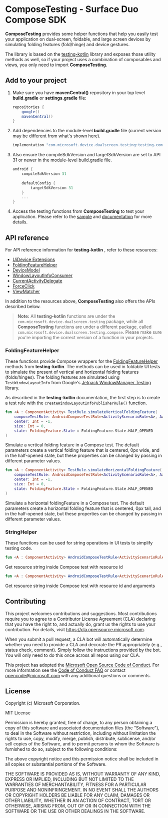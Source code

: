 # ComposeTesting - Surface Duo Compose SDK

**ComposeTesting** provides some helper functions that help you easily test your application on dual-screen, foldable, and large screen devices by simulating folding features (fold/hinge) and device gestures.

The library is based on the [testing-kotlin](https://github.com/microsoft/surface-duo-sdk/tree/main/utils/test-utils) library and exposes those utility methods as well, so if your project uses a combination of composables and views, you only need to import **ComposeTesting**.

## Add to your project

1. Make sure you have **mavenCentral()** repository in your top level **build.gradle** or **settings.gradle** file:

    ```gradle
    repositories {
        google()
        mavenCentral()
    }
    ```

2. Add dependencies to the module-level **build.gradle** file (current version may be different from what's shown here).

    ```gradle
    implementation "com.microsoft.device.dualscreen.testing:testing-compose:1.0.0-alpha03"
    ```

3. Also ensure the compileSdkVersion and targetSdkVersion are set to API 31 or newer in the module-level build.gradle file.

    ```gradle
    android { 
        compileSdkVersion 31
        
        defaultConfig { 
            targetSdkVersion 31
        } 
        ... 
    }
    ```

4. Access the testing functions from **ComposeTesting** to test your application. Please refer to the [sample](https://github.com/microsoft/surface-duo-compose-sdk/tree/main/ComposeTesting/sample) and [documentation](https://docs.microsoft.com/dual-screen/android/test-kit/?tabs=compose) for more details.

## API reference

For API reference information for **testing-kotlin** , refer to these resources:

- [UiDevice Extensions](https://github.com/microsoft/surface-duo-sdk/tree/main/utils/test-utils#uidevice-extensions)
- [FoldingFeatureHelper](https://github.com/microsoft/surface-duo-sdk/tree/main/utils/test-utils#foldingfeaturehelper)
- [DeviceModel](https://github.com/microsoft/surface-duo-sdk/tree/main/utils/test-utils#devicemodel)
- [WindowLayoutInfoConsumer](https://github.com/microsoft/surface-duo-sdk/tree/main/utils/test-utils#windowlayoutinfoconsumer)
- [CurrentActivityDelegate](https://github.com/microsoft/surface-duo-sdk/tree/main/utils/test-utils#currentactivitydelegate)
- [ForceClick](https://github.com/microsoft/surface-duo-sdk/tree/main/utils/test-utils#forceclick)
- [ViewMatcher](https://github.com/microsoft/surface-duo-sdk/tree/main/utils/test-utils#viewmatcher)

In addition to the resources above, **ComposeTesting** also offers the APIs described below.

> **Note:** All **testing-kotlin** functions are under the `com.microsoft.device.dualscreen.testing` package, while all **ComposeTesting** functions are under a different package, called `com.microsoft.device.dualscreen.testing.compose`. Please make sure you're importing the correct version of a function in your projects.

### FoldingFeatureHelper

These functions provide Compose wrappers for the [FoldingFeatureHelper](https://github.com/microsoft/surface-duo-sdk/tree/main/utils/test-utils#foldingfeaturehelper) methods from **testing-kotlin**. The methods can be used in foldable UI tests to simulate the present of vertical and
horizontal folding features (folds/hinges). The folding features are simulated using `TestWindowLayoutInfo` from Google's [Jetpack WindowManager Testing](https://developer.android.com/reference/androidx/window/testing/layout/package-summary) library.

As described in the **testing-kotlin** documentation, the first step is to create a test rule with the `createWindowLayoutInfoPublisherRule()` function.

```kotlin
fun <A : ComponentActivity> TestRule.simulateVerticalFoldingFeature(
    composeTestRule: AndroidComposeTestRule<ActivityScenarioRule<A>, A>,
    center: Int = -1,
    size: Int = 0,
    state: FoldingFeature.State = FoldingFeature.State.HALF_OPENED
)
```

Simulate a vertical folding feature in a Compose test. The default parameters create a vertical folding feature that is centered, 0px wide, and in the half-opened state, but these properties can be changed by passing in different parameter values.

```kotlin
fun <A : ComponentActivity> TestRule.simulateHorizontalFoldingFeature(
    composeTestRule: AndroidComposeTestRule<ActivityScenarioRule<A>, A>,
    center: Int = -1,
    size: Int = 0,
    state: FoldingFeature.State = FoldingFeature.State.HALF_OPENED
)
```

Simulate a horizontal foldingFeature in a Compose test. The default parameters create a horizontal folding feature that is centered, 0px tall, and in the half-opened state, but these properties can be changed by passing in different parameter values.

### StringHelper

These functions can be used for string operations in UI tests to simplify testing code.

```kotlin
fun <A : ComponentActivity> AndroidComposeTestRule<ActivityScenarioRule<A>, A>.getString(@StringRes id: Int): String
```

Get resource string inside Compose test with resource id

```kotlin
fun <A : ComponentActivity> AndroidComposeTestRule<ActivityScenarioRule<A>, A>.getString(@StringRes id: Int, vararg formatArgs: Any): String
```

Get resource string inside Compose test with resource id and arguments

## Contributing

This project welcomes contributions and suggestions.  Most contributions require you to agree to a
Contributor License Agreement (CLA) declaring that you have the right to, and actually do, grant us
the rights to use your contribution. For details, visit https://cla.opensource.microsoft.com.

When you submit a pull request, a CLA bot will automatically determine whether you need to provide
a CLA and decorate the PR appropriately (e.g., status check, comment). Simply follow the instructions
provided by the bot. You will only need to do this once across all repos using our CLA.

This project has adopted the [Microsoft Open Source Code of Conduct](https://opensource.microsoft.com/codeofconduct/).
For more information see the [Code of Conduct FAQ](https://opensource.microsoft.com/codeofconduct/faq/) or
contact [opencode@microsoft.com](mailto:opencode@microsoft.com) with any additional questions or comments.

## License

Copyright (c) Microsoft Corporation.

MIT License

Permission is hereby granted, free of charge, to any person obtaining a copy of this software and associated documentation files (the "Software"), to deal in the Software without restriction, including without limitation the rights to use, copy, modify, merge, publish, distribute, sublicense, and/or sell copies of the Software, and to permit persons to whom the Software is furnished to do so, subject to the following conditions:

The above copyright notice and this permission notice shall be included in all copies or substantial portions of the Software.

THE SOFTWARE IS PROVIDED AS IS, WITHOUT WARRANTY OF ANY KIND, EXPRESS OR IMPLIED, INCLUDING BUT NOT LIMITED TO THE WARRANTIES OF MERCHANTABILITY, FITNESS FOR A PARTICULAR PURPOSE AND NONINFRINGEMENT. IN NO EVENT SHALL THE AUTHORS OR COPYRIGHT HOLDERS BE LIABLE FOR ANY CLAIM, DAMAGES OR OTHER LIABILITY, WHETHER IN AN ACTION OF CONTRACT, TORT OR OTHERWISE, ARISING FROM, OUT OF OR IN CONNECTION WITH THE SOFTWARE OR THE USE OR OTHER DEALINGS IN THE SOFTWARE.

